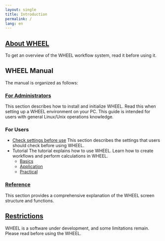 ```yaml
---
layout: single
title: Introduction
permalink: /
lang: en
---
```


## [About WHEEL](about/)
To get an overview of the WHEEL workflow system, read it before using it.

## WHEEL Manual
The manual is organized as follows:

### [For Administrators](how_to_boot/)
This section describes how to install and initialize WHEEL. Read this when setting up a WHEEL environment on your PC. This guide is intended for users with general Linux/Unix operations knowledge.

### For Users
* [Check settings before use](preparation_for_use/)
This section describes the settings that users should check before using WHEEL.
* Tutorial
The tutorial explains how to use WHEEL.
Learn how to create workflows and perform calculations in WHEEL.
  * [Basics](tutorial/1_basic_tutorial/)
  * [Application](tutorial/2_advanced_tutorial/)
  * [Practical](tutorial/3_application_tutorial/)

### [Reference](reference/)
This section provides a comprehensive explanation of the WHEEL screen structure and functions.

## [Restrictions](attention/)
WHEEL is a software under development, and some limitations remain.
Please read before using the WHEEL.